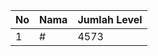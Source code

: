 | No | Nama            | Jumlah Level |
|----|-----------------|--------------|
| 1  | #    |    4573        |
